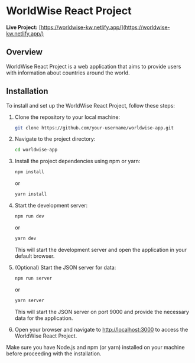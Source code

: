 # WorldWise React Project

**Live Project:** [https://worldwise-kw.netlify.app/](https://worldwise-kw.netlify.app/)

## Overview

WorldWise React Project is a web application that aims to provide users with information about countries around the world.

## Installation

To install and set up the WorldWise React Project, follow these steps:

1. Clone the repository to your local machine:

   ```bash
   git clone https://github.com/your-username/worldwise-app.git
   ```

2. Navigate to the project directory:

   ```bash
   cd worldwise-app
   ```

3. Install the project dependencies using npm or yarn:

   ```bash
   npm install
   ```

   or

   ```bash
   yarn install
   ```

4. Start the development server:

   ```bash
   npm run dev
   ```

   or

   ```bash
   yarn dev
   ```

   This will start the development server and open the application in your default browser.

5. (Optional) Start the JSON server for data:

   ```bash
   npm run server
   ```

   or

   ```bash
   yarn server
   ```

   This will start the JSON server on port 9000 and provide the necessary data for the application.

6. Open your browser and navigate to [http://localhost:3000](http://localhost:3000) to access the WorldWise React Project.

Make sure you have Node.js and npm (or yarn) installed on your machine before proceeding with the installation.
